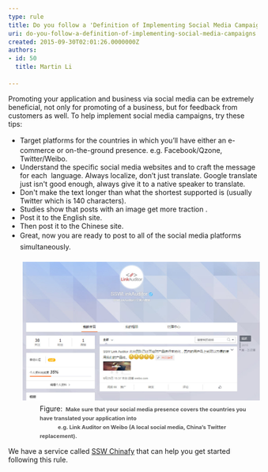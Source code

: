 ```yaml
---
type: rule
title: Do you follow a 'Definition of Implementing Social Media Campaigns'?
uri: do-you-follow-a-definition-of-implementing-social-media-campaigns
created: 2015-09-30T02:01:26.0000000Z
authors:
- id: 50
  title: Martin Li

---
```




<span class='intro'> <p> Promoting your application and business via social media can be extremely beneficial, not only for promoting of a&#160;business, but for feedback from customers as well. To help implement&#160;social media campaigns, try these tips&#58;</p> </span>

<ul class="p1"><li> 
      <span style="line-height&#58;1.6;"> </span>Target platforms for the countries in which you’ll have either an e-commerce or on-the-ground presence. e.g. Facebook/Qzone, Twitter/Weibo.</li><li>Understand the specific social media websites and to craft the message for each&#160; language. Always localize, don’t just translate.&#160;Google translate just isn't good enough, always give it to a native speaker to translate.&#160;</li><li>Don't make the text longer than what the shortest supported is (usually Twitter which is 140 characters).</li><li>Studies show that posts with an image get more traction .</li><li>Post it to the English site.</li><li>Then post it to the Chinese site.</li><li> 
      <span style="line-height&#58;1.6;">Great, now you are ready to post to all of the social media platforms simultaneously. <br></span></li><dl class="image"><dt> <img alt="Facebook Like pages" src="Weibo.jpg" style="margin&#58;5px;width&#58;545px;" /> </dt><dd>Figure&#58;&#160;<span style="color&#58;#555555;line-height&#58;16px;font-size&#58;11px;font-weight&#58;bold;">&#160;Make sure that your social media presence covers the countries you have translated your application into </span></dd><dd> <span style="color&#58;#555555;line-height&#58;16px;font-size&#58;11px;font-weight&#58;bold;">&#160;&#160;&#160;&#160;&#160;&#160;&#160;&#160;&#160;&#160;&#160;&#160;&#160; e.g. Link Auditor on Weibo (A local social media, China’s Twitter replacement)</span><span style="color&#58;#555555;line-height&#58;16px;font-size&#58;11px;font-weight&#58;bold;">. </span>&#160; </dd></dl></ul><p class="ssw15-rteElement-YellowBorderBox">We have a service called <a href="https&#58;//www.ssw.com.au/ssw/Consulting/China-Localization.aspx" target="_blank">SSW Chinafy</a> that can help you get started following this rule.</p>


